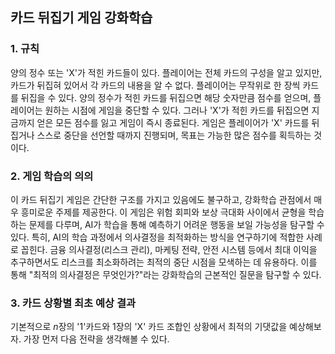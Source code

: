 ## 카드 뒤집기 게임 강화학습

### 1. 규칙
양의 정수 또는 'X'가 적힌 카드들이 있다. 플레이어는 전체 카드의 구성을 알고 있지만, 카드가 뒤집혀 있어서 각 카드의 내용을 알 수 없다. 플레이어는 무작위로 한 장씩 카드를 뒤집을 수 있다. 양의 정수가 적힌 카드를 뒤집으면 해당 숫자만큼 점수를 얻으며, 플레이어는 원하는 시점에 게임을 중단할 수 있다. 그러나 'X'가 적힌 카드를 뒤집으면 지금까지 얻은 모든 점수를 잃고 게임이 즉시 종료된다. 게임은 플레이어가 'X' 카드를 뒤집거나 스스로 중단을 선언할 때까지 진행되며, 목표는 가능한 많은 점수를 획득하는 것이다.

### 2. 게임 학습의 의의
이 카드 뒤집기 게임은 간단한 구조를 가지고 있음에도 불구하고, 강화학습 관점에서 매우 흥미로운 주제를 제공한다. 이 게임은 위험 회피와 보상 극대화 사이에서 균형을 학습하는 문제를 다루며, AI가 학습을 통해 예측하기 어려운 행동을 보일 가능성을 탐구할 수 있다. 특히, AI의 학습 과정에서 의사결정을 최적화하는 방식을 연구하기에 적합한 사례로 꼽힌다. 금융 의사결정(리스크 관리), 마케팅 전략, 안전 시스템 등에서 최대 이익을 추구하면서도 리스크를 최소화하려는 최적의 중단 시점을 모색하는 데 유용하다. 이를 통해 "최적의 의사결정은 무엇인가?"라는 강화학습의 근본적인 질문을 탐구할 수 있다.

### 3. 카드 상황별 최초 예상 결과
기본적으로 $n$장의 '1'카드와 1장의 'X' 카드 조합인 상황에서 최적의 기댓값을 예상해보자. 가장 먼저 다음 전략을 생각해볼 수 있다.
